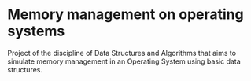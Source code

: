 # Memory management on operating systems

Project of the discipline of Data Structures and Algorithms that aims to simulate memory management in an Operating System using basic data structures.
